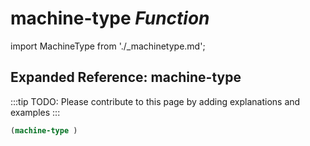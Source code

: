 # **machine-type** *Function*

import MachineType from './_machinetype.md';

<MachineType />

## Expanded Reference: machine-type

:::tip
TODO: Please contribute to this page by adding explanations and examples
:::

```lisp
(machine-type )
```
